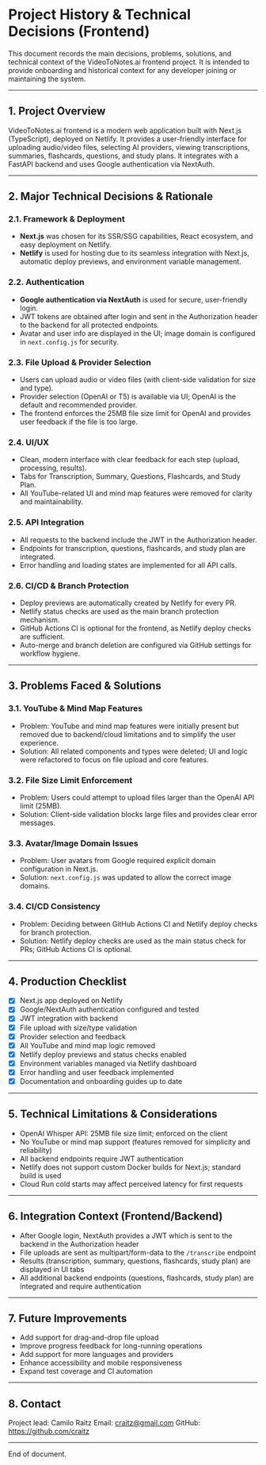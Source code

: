 # Project History & Technical Decisions (Frontend)

This document records the main decisions, problems, solutions, and technical context of the VideoToNotes.ai frontend project. It is intended to provide onboarding and historical context for any developer joining or maintaining the system.

---

## 1. Project Overview

VideoToNotes.ai frontend is a modern web application built with Next.js (TypeScript), deployed on Netlify. It provides a user-friendly interface for uploading audio/video files, selecting AI providers, viewing transcriptions, summaries, flashcards, questions, and study plans. It integrates with a FastAPI backend and uses Google authentication via NextAuth.

---

## 2. Major Technical Decisions & Rationale

### 2.1. Framework & Deployment
- **Next.js** was chosen for its SSR/SSG capabilities, React ecosystem, and easy deployment on Netlify.
- **Netlify** is used for hosting due to its seamless integration with Next.js, automatic deploy previews, and environment variable management.

### 2.2. Authentication
- **Google authentication via NextAuth** is used for secure, user-friendly login.
- JWT tokens are obtained after login and sent in the Authorization header to the backend for all protected endpoints.
- Avatar and user info are displayed in the UI; image domain is configured in `next.config.js` for security.

### 2.3. File Upload & Provider Selection
- Users can upload audio or video files (with client-side validation for size and type).
- Provider selection (OpenAI or T5) is available via UI; OpenAI is the default and recommended provider.
- The frontend enforces the 25MB file size limit for OpenAI and provides user feedback if the file is too large.

### 2.4. UI/UX
- Clean, modern interface with clear feedback for each step (upload, processing, results).
- Tabs for Transcription, Summary, Questions, Flashcards, and Study Plan.
- All YouTube-related UI and mind map features were removed for clarity and maintainability.

### 2.5. API Integration
- All requests to the backend include the JWT in the Authorization header.
- Endpoints for transcription, questions, flashcards, and study plan are integrated.
- Error handling and loading states are implemented for all API calls.

### 2.6. CI/CD & Branch Protection
- Deploy previews are automatically created by Netlify for every PR.
- Netlify status checks are used as the main branch protection mechanism.
- GitHub Actions CI is optional for the frontend, as Netlify deploy checks are sufficient.
- Auto-merge and branch deletion are configured via GitHub settings for workflow hygiene.

---

## 3. Problems Faced & Solutions

### 3.1. YouTube & Mind Map Features
- Problem: YouTube and mind map features were initially present but removed due to backend/cloud limitations and to simplify the user experience.
- Solution: All related components and types were deleted; UI and logic were refactored to focus on file upload and core features.

### 3.2. File Size Limit Enforcement
- Problem: Users could attempt to upload files larger than the OpenAI API limit (25MB).
- Solution: Client-side validation blocks large files and provides clear error messages.

### 3.3. Avatar/Image Domain Issues
- Problem: User avatars from Google required explicit domain configuration in Next.js.
- Solution: `next.config.js` was updated to allow the correct image domains.

### 3.4. CI/CD Consistency
- Problem: Deciding between GitHub Actions CI and Netlify deploy checks for branch protection.
- Solution: Netlify deploy checks are used as the main status check for PRs; GitHub Actions CI is optional.

---

## 4. Production Checklist

- [x] Next.js app deployed on Netlify
- [x] Google/NextAuth authentication configured and tested
- [x] JWT integration with backend
- [x] File upload with size/type validation
- [x] Provider selection and feedback
- [x] All YouTube and mind map logic removed
- [x] Netlify deploy previews and status checks enabled
- [x] Environment variables managed via Netlify dashboard
- [x] Error handling and user feedback implemented
- [x] Documentation and onboarding guides up to date

---

## 5. Technical Limitations & Considerations

- OpenAI Whisper API: 25MB file size limit; enforced on the client
- No YouTube or mind map support (features removed for simplicity and reliability)
- All backend endpoints require JWT authentication
- Netlify does not support custom Docker builds for Next.js; standard build is used
- Cloud Run cold starts may affect perceived latency for first requests

---

## 6. Integration Context (Frontend/Backend)

- After Google login, NextAuth provides a JWT which is sent to the backend in the Authorization header
- File uploads are sent as multipart/form-data to the `/transcribe` endpoint
- Results (transcription, summary, questions, flashcards, study plan) are displayed in UI tabs
- All additional backend endpoints (questions, flashcards, study plan) are integrated and require authentication

---

## 7. Future Improvements

- Add support for drag-and-drop file upload
- Improve progress feedback for long-running operations
- Add support for more languages and providers
- Enhance accessibility and mobile responsiveness
- Expand test coverage and CI automation

---

## 8. Contact

Project lead: Camilo Raitz
Email: craitz@gmail.com
GitHub: https://github.com/craitz

---

End of document. 